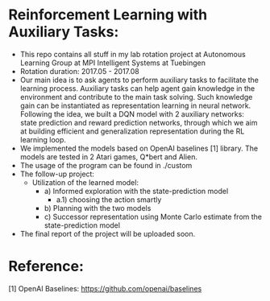 # Reinforcement Learning with Auxiliary Tasks:
- This repo contains all stuff in my lab rotation project at Autonomous Learning Group at MPI Intelligent Systems at Tuebingen
- Rotation duration: 2017.05 - 2017.08
- Our main idea is to ask agents to perform auxiliary tasks to facilitate the learning process. Auxiliary tasks can help agent gain knowledge in the environment and contribute to the main task solving. Such knowledge gain can be instantiated as representation learning in neural network. Following the idea, we built a DQN model with 2 auxiliary networks: state prediction and reward prediction networks, through which we aim at building efficient and generalization representation during the RL learning loop.  
- We implemented the models based on OpenAI baselines [1] library. The models are tested in 2 Atari games, Q*bert and Alien. 
- The usage of the program can be found in ./custom
- The follow-up project:
  - Utilization of the learned model: 
    - a) Informed exploration with the state-prediction model
      - a.1) choosing the action smartly 
    - b) Planning with the two models
    - c) Successor representation using Monte Carlo estimate from the state-prediction model
- The final report of the project will be uploaded soon.

# Reference:

[1] OpenAI Baselines: https://github.com/openai/baselines
